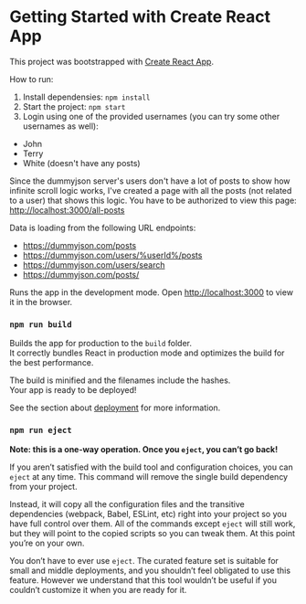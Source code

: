 # Getting Started with Create React App

This project was bootstrapped with [Create React App](https://github.com/facebook/create-react-app).

How to run:
1. Install dependensies: `npm install`
1. Start the project: `npm start`
1. Login using one of the provided usernames (you can try some other usernames as well):
  * John
  * Terry
  * White (doesn't have any posts)

Since the dummyjson server's users don't have a lot of posts to show how infinite scroll logic works,
I've created a page with all the posts (not related to a user) that shows this logic. You have to be authorized to view this page:
[http://localhost:3000/all-posts](http://localhost:3000/all-posts)



Data is loading from the following URL endpoints:
* https://dummyjson.com/posts
* https://dummyjson.com/users/%userId%/posts
* https://dummyjson.com/users/search
* https://dummyjson.com/posts/


Runs the app in the development mode.
Open [http://localhost:3000](http://localhost:3000) to view it in the browser.


### `npm run build`

Builds the app for production to the `build` folder.\
It correctly bundles React in production mode and optimizes the build for the best performance.

The build is minified and the filenames include the hashes.\
Your app is ready to be deployed!

See the section about [deployment](https://facebook.github.io/create-react-app/docs/deployment) for more information.

### `npm run eject`

**Note: this is a one-way operation. Once you `eject`, you can’t go back!**

If you aren’t satisfied with the build tool and configuration choices, you can `eject` at any time. This command will remove the single build dependency from your project.

Instead, it will copy all the configuration files and the transitive dependencies (webpack, Babel, ESLint, etc) right into your project so you have full control over them. All of the commands except `eject` will still work, but they will point to the copied scripts so you can tweak them. At this point you’re on your own.

You don’t have to ever use `eject`. The curated feature set is suitable for small and middle deployments, and you shouldn’t feel obligated to use this feature. However we understand that this tool wouldn’t be useful if you couldn’t customize it when you are ready for it.
